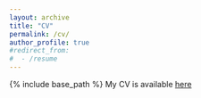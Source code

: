 ```yaml
---
layout: archive
title: "CV"
permalink: /cv/
author_profile: true
#redirect_from:
#  - /resume
---
```


{% include base_path %}
My CV is available [here](/files/YZ_CV.pdf)